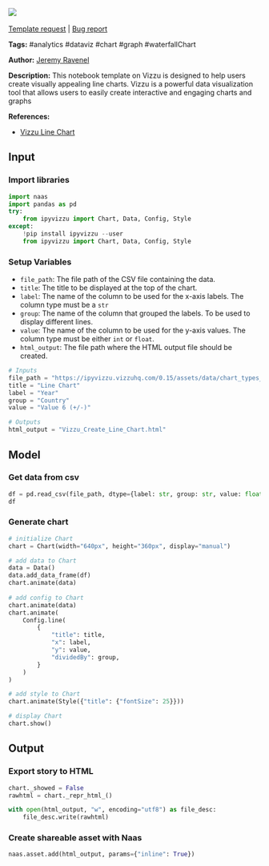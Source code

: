 <a href="https://app.naas.ai/user-redirect/naas/downloader?url=https://raw.githubusercontent.com/jupyter-naas/awesome-notebooks/master/Vizzu/Vizzu_Create_Line_Chart.ipynb" target="_parent"><img src="https://naasai-public.s3.eu-west-3.amazonaws.com/open_in_naas.svg"/></a><br><br><a href="https://github.com/jupyter-naas/awesome-notebooks/issues/new?assignees=&labels=&template=template-request.md&title=Tool+-+Action+of+the+notebook+">Template request</a> | <a href="https://github.com/jupyter-naas/awesome-notebooks/issues/new?assignees=&labels=bug&template=bug_report.md&title=Vizzu+-+Create+Line+Chart:+Error+short+description">Bug report</a>

**Tags:** #analytics #dataviz #chart #graph #waterfallChart

**Author:** [Jeremy Ravenel](https://www.linkedin.com/in/jeremyravenel/)

**Description:** This notebook template on Vizzu is designed to help users create visually appealing line charts. Vizzu is a powerful data visualization tool that allows users to easily create interactive and engaging charts and graphs

**References:**
- [Vizzu Line Chart](https://ipyvizzu.vizzuhq.com/latest/examples/presets/38_C_L_line/)

## Input

### Import libraries


```python
import naas
import pandas as pd
try:
    from ipyvizzu import Chart, Data, Config, Style
except:
    !pip install ipyvizzu --user
    from ipyvizzu import Chart, Data, Config, Style
```

### Setup Variables
- `file_path`: The file path of the CSV file containing the data.
- `title`: The title to be displayed at the top of the chart.
- `label`: The name of the column to be used for the x-axis labels. The column type must be a `str`
- `group`: The name of the column that grouped the labels. To be used to display different lines.
- `value`: The name of the column to be used for the y-axis values. The column type must be either `int` or `float`.
- `html_output`: The file path where the HTML output file should be created.


```python
# Inputs
file_path = "https://ipyvizzu.vizzuhq.com/0.15/assets/data/chart_types_eu_data_6.csv"
title = "Line Chart"
label = "Year"
group = "Country"
value = "Value 6 (+/-)"

# Outputs
html_output = "Vizzu_Create_Line_Chart.html"
```

## Model

### Get data from csv


```python
df = pd.read_csv(file_path, dtype={label: str, group: str, value: float})
df
```

### Generate chart


```python
# initialize Chart
chart = Chart(width="640px", height="360px", display="manual")

# add data to Chart
data = Data()
data.add_data_frame(df)
chart.animate(data)
 
# add config to Chart
chart.animate(data)
chart.animate(
    Config.line(
        {
            "title": title,
            "x": label,
            "y": value,
            "dividedBy": group,
        }
    )
)

# add style to Chart
chart.animate(Style({"title": {"fontSize": 25}}))

# display Chart
chart.show()
```

## Output

### Export story to HTML


```python
chart._showed = False
rawhtml = chart._repr_html_()

with open(html_output, "w", encoding="utf8") as file_desc:
    file_desc.write(rawhtml)
```

### Create shareable asset with Naas


```python
naas.asset.add(html_output, params={"inline": True})
```
